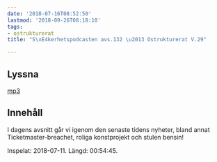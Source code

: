 ```yaml
---
date: '2018-07-16T08:52:50'
lastmod: '2018-09-26T08:18:10'
tags:
- ostrukturerat
title: "S\xE4kerhetspodcasten avs.132 \u2013 Ostrukturerat V.29"

---
```

## Lyssna

[mp3](http://traffic.libsyn.com/sakerhetspodcasten/Ostrukturerat_v.28.mp3)

## Innehåll

I dagens avsnitt går vi igenom den senaste tidens nyheter, bland annat Ticketmaster-breachet,
roliga konstprojekt och stulen bensin!

Inspelat: 2018-07-11. Längd: 00:54:45.

